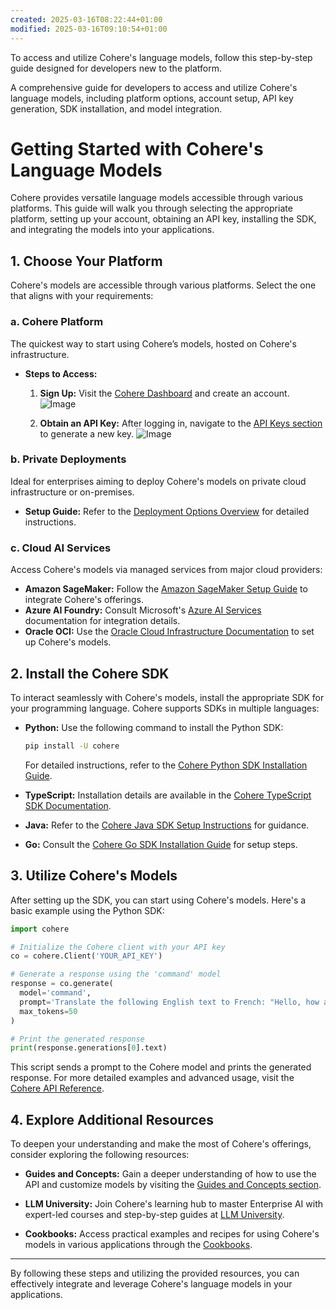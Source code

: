 ```yaml
---
created: 2025-03-16T08:22:44+01:00
modified: 2025-03-16T09:10:54+01:00
---
```


To access and utilize Cohere's language models, follow this step-by-step guide designed for developers new to the platform.

A comprehensive guide for developers to access and utilize Cohere's language models, including platform options, account setup, API key generation, SDK installation, and model integration.
# Getting Started with Cohere's Language Models
Cohere provides versatile language models accessible through various platforms. This guide will walk you through selecting the appropriate platform, setting up your account, obtaining an API key, installing the SDK, and integrating the models into your applications.

## 1. Choose Your Platform

Cohere's models are accessible through various platforms. Select the one that aligns with your requirements:

### a. Cohere Platform

The quickest way to start using Cohere’s models, hosted on Cohere's infrastructure.

- **Steps to Access:**
  1. **Sign Up:** Visit the [Cohere Dashboard](https://dashboard.cohere.ai/welcome/login) and create an account.
  ![Image](./f5f6ca827f14aae2237c5d30b69f6f1d.png) 

  2. **Obtain an API Key:** After logging in, navigate to the [API Keys section](https://dashboard.cohere.ai/api-keys) to generate a new key.
  ![Image](./2ea5a5b499a4b8889e90d7fa61130270.png) 

### b. Private Deployments

Ideal for enterprises aiming to deploy Cohere's models on private cloud infrastructure or on-premises.

- **Setup Guide:** Refer to the [Deployment Options Overview](https://docs.cohere.com/v2/docs/deployment-options-overview) for detailed instructions.

### c. Cloud AI Services

Access Cohere's models via managed services from major cloud providers:

- **Amazon SageMaker:** Follow the [Amazon SageMaker Setup Guide](https://docs.cohere.com/v2/docs/amazon-sagemaker-setup-guide) to integrate Cohere's offerings.
- **Azure AI Foundry:** Consult Microsoft's [Azure AI Services](https://azure.microsoft.com/en-us/services/machine-learning/) documentation for integration details.
- **Oracle OCI:** Use the [Oracle Cloud Infrastructure Documentation](https://docs.oracle.com/en-us/iaas/Content/home.htm) to set up Cohere's models.

## 2. Install the Cohere SDK

To interact seamlessly with Cohere's models, install the appropriate SDK for your programming language. Cohere supports SDKs in multiple languages:

- **Python:** Use the following command to install the Python SDK:

  ```bash
  pip install -U cohere
  ```


  For detailed instructions, refer to the [Cohere Python SDK Installation Guide](https://docs.cohere.com/v1/docs/get-started-installation).

- **TypeScript:** Installation details are available in the [Cohere TypeScript SDK Documentation](https://docs.cohere.com/v1/docs/get-started-installation).

- **Java:** Refer to the [Cohere Java SDK Setup Instructions](https://docs.cohere.com/v1/docs/get-started-installation) for guidance.

- **Go:** Consult the [Cohere Go SDK Installation Guide](https://docs.cohere.com/v1/docs/get-started-installation) for setup steps.

## 3. Utilize Cohere's Models

After setting up the SDK, you can start using Cohere's models. Here's a basic example using the Python SDK:

```python
import cohere

# Initialize the Cohere client with your API key
co = cohere.Client('YOUR_API_KEY')

# Generate a response using the 'command' model
response = co.generate(
  model='command',
  prompt='Translate the following English text to French: "Hello, how are you?"',
  max_tokens=50
)

# Print the generated response
print(response.generations[0].text)
```


This script sends a prompt to the Cohere model and prints the generated response. For more detailed examples and advanced usage, visit the [Cohere API Reference](https://docs.cohere.com/v2/reference/about).

## 4. Explore Additional Resources

To deepen your understanding and make the most of Cohere's offerings, consider exploring the following resources:

- **Guides and Concepts:** Gain a deeper understanding of how to use the API and customize models by visiting the [Guides and Concepts section](https://docs.cohere.com/cohere-documentation).

- **LLM University:** Join Cohere's learning hub to master Enterprise AI with expert-led courses and step-by-step guides at [LLM University](https://docs.cohere.com/cohere-documentation).

- **Cookbooks:** Access practical examples and recipes for using Cohere's models in various applications through the [Cookbooks](https://docs.cohere.com/cohere-documentation).

---

By following these steps and utilizing the provided resources, you can effectively integrate and leverage Cohere's language models in your applications.
